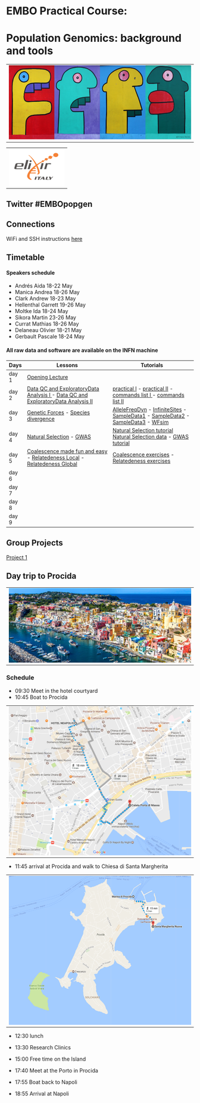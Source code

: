 # EMBO Practical Course:

# Population Genomics: background and tools

<table style="width:100%">
   <tr>
     <td><img src="./img/embo2017.png" alt="yay" height="200" width="700"></td>
     <tr/>
</table>

<table style="width:100%">
 <tr>
   <td><img src="./img/elixir_ita_logo.png" alt="yay" height="100" width="150"></td>
   <tr/>

</table>

## Twitter #EMBOpopgen

## Connections
WiFi and SSH instructions [here](WiFi-SSHinstruction.md)

## Timetable

#### Speakers schedule
- Andrés Aida 18-22 May
- Manica Andrea 18-26 May
- Clark Andrew 18-23 May
- Hellenthal Garrett 19-26 May
- Moltke Ida 18-24 May
- Sikora Martin 23-26 May
- Currat Mathias 18-26 May
- Delaneau Olivier 18-21 May
- Gerbault Pascale 18-24 May

#### All raw data and software are available on the INFN machine

Days |Lessons  | Tutorials |
------------ | ------------- | ------------- |
day 1 |[Opening Lecture](day1/EMBOClarkOverview.pdf) | |
day 2 |[Data QC and ExploratoryData Analysis I ](day2/olivier/morning_session_course.pdf)  - [Data QC and ExploratoryData Analysis II ](day2/olivier/afternoon_session_course.pdf)|[practical I](day2/olivier/morning_session_practical.pdf) -  [practical II](day2/olivier/afternoon_session_practical.pdf) -  [commands list I ](day2/olivier/morning_session_practical.sh)  -   [commands list II](day2/olivier/afternoon_session_practical.sh) |
day 3 |[Genetic Forces](day3/andyclark/EMBO-popgen-Forces-CLARK.pdf) - [Species divergence](day3/aida/EMBO_Napoli_May2017_lectureAidatoprint.pdf) |  [AlleleFreqDyn](day3/andyclark/AlleleFreqDyn.txt) - [InfiniteSites](day3/andyclark/InfiniteSites.txt) - [SampleData1](day3/andyclark/SampleData1.txt)  - [SampleData2](SampleData2.txt) -  [SampleData3](day3/andyclark/SampleData3.txt) - [WFsim](day3/andyclark/WFsim.txt)| - [ELS](day3/aida/Tutorial_ELS.txt) - [MK](day3/aida/Tutorial_MK.txt) |
day 4 |[Natural Selection](day4/pascale/2017.05.21EMBO_PG.pdf) - [GWAS](day4/andrea/2017EMBOManicaselection.pdf) |[Natural Selection tutorial](day4/pascale/20170521PascalePractical.sh) [Natural Selection data](day4/pascale/20170521EMBO_PGPractical.tar.gz) - [GWAS tutorial](day4/andrea/2017EMBOManicaonGWAS.pdf)|
day 5 |[Coalescence made fun and easy]() - [Relatedeness Local](day5/ida/RelatednessLocal.pdf) - [Relatedeness Global](day5/ida/RelatednessLocal.pdf) |[Coalescence exercises](andy\&ida/EMBO_CoalescenceExercises.pdf) - [Relatedeness exercises](http://popgen.dk/ida/EMBONaples2017/web/)|
day 6 |||
day 7 |||
day 8 |||
day 9 |||


## Group Projects

[Project 1](projects/project1.md)


## Day trip to Procida


<table style="width:100%">
   <tr>
     <td><img src="./img/1348.jpg" alt="yay" height="200" width="700"></td>
     <tr/>
</table>


### Schedule

- 09:30 Meet in the hotel courtyard
- 10:45 Boat to Procida
<table style="width:100%">
   <tr>
     <td><img src="./img/calata.png" alt="yay" height="400" width="500"></td>
     <tr/>
</table>

- 11:45 arrival at Procida and walk to Chiesa di Santa Margherita

<table style="width:100%">
   <tr>
     <td><img src="./img/procidamargherita.png" alt="yay" height="400" width="500"></td>
     <tr/>
</table>

- 12:30 lunch

- 13:30 Research Clinics
- 15:00 Free time on the Island
- 17:40 Meet at the Porto in Procida
- 17:55 Boat back to Napoli
- 18:55 Arrival at Napoli
